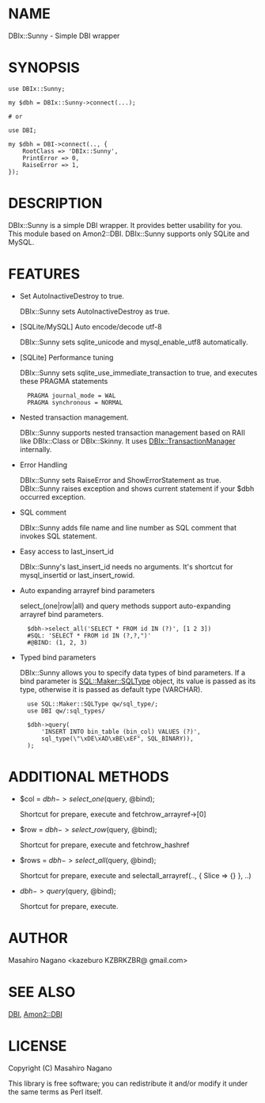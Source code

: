 # NAME

DBIx::Sunny - Simple DBI wrapper

# SYNOPSIS

    use DBIx::Sunny;

    my $dbh = DBIx::Sunny->connect(...);

    # or 

    use DBI;

    my $dbh = DBI->connect(.., {
        RootClass => 'DBIx::Sunny',
        PrintError => 0,
        RaiseError => 1,
    });

# DESCRIPTION

DBIx::Sunny is a simple DBI wrapper. It provides better usability for you. This module based on Amon2::DBI.
DBIx::Sunny supports only SQLite and MySQL.

# FEATURES

- Set AutoInactiveDestroy to true.

    DBIx::Sunny sets AutoInactiveDestroy as true.

- \[SQLite/MySQL\] Auto encode/decode utf-8

    DBIx::Sunny sets sqlite\_unicode and mysql\_enable\_utf8 automatically.

- \[SQLite\] Performance tuning

    DBIx::Sunny sets sqlite\_use\_immediate\_transaction to true, and executes these PRAGMA statements

        PRAGMA journal_mode = WAL
        PRAGMA synchronous = NORMAL

- Nested transaction management.

    DBIx::Sunny supports nested transaction management based on RAII like DBIx::Class or DBIx::Skinny. It uses [DBIx::TransactionManager](https://metacpan.org/pod/DBIx::TransactionManager) internally.

- Error Handling

    DBIx::Sunny sets RaiseError and ShowErrorStatement as true. DBIx::Sunny raises exception and shows current statement if your $dbh occurred exception.

- SQL comment

    DBIx::Sunny adds file name and line number as SQL comment that invokes SQL statement.

- Easy access to last\_insert\_id

    DBIx::Sunny's last\_insert\_id needs no arguments. It's shortcut for mysql\_insertid or last\_insert\_rowid.

- Auto expanding arrayref bind parameters

    select\_(one|row|all) and  query methods support auto-expanding arrayref bind parameters.

        $dbh->select_all('SELECT * FROM id IN (?)', [1 2 3])
        #SQL: 'SELECT * FROM id IN (?,?,")'
        #@BIND: (1, 2, 3)

- Typed bind parameters

    DBIx::Sunny allows you to specify data types of bind parameters. If a bind parameter is [SQL::Maker::SQLType](https://metacpan.org/pod/SQL::Maker::SQLType) object, its value is passed as its type, otherwise it is passed as default type (VARCHAR).

        use SQL::Maker::SQLType qw/sql_type/;
        use DBI qw/:sql_types/

        $dbh->query(
            'INSERT INTO bin_table (bin_col) VALUES (?)',
            sql_type(\"\xDE\xAD\xBE\xEF", SQL_BINARY)),
        );

# ADDITIONAL METHODS

- $col = $dbh->select\_one($query, @bind);

    Shortcut for prepare, execute and fetchrow\_arrayref->\[0\]

- $row = $dbh->select\_row($query, @bind);

    Shortcut for prepare, execute and fetchrow\_hashref

- $rows = $dbh->select\_all($query, @bind);

    Shortcut for prepare, execute and selectall\_arrayref(.., { Slice => {} }, ..)

- $dbh->query($query, @bind);

    Shortcut for prepare, execute. 

# AUTHOR

Masahiro Nagano <kazeburo KZBRKZBR@ gmail.com>

# SEE ALSO

[DBI](https://metacpan.org/pod/DBI), [Amon2::DBI](https://metacpan.org/pod/Amon2::DBI)

# LICENSE

Copyright (C) Masahiro Nagano

This library is free software; you can redistribute it and/or modify
it under the same terms as Perl itself.
